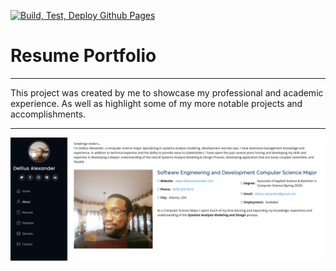 [![Build, Test, Deploy Github Pages](https://github.com/dellius-alexander/Resume-Portfolio/actions/workflows/deploy-pages.yml/badge.svg?branch=main)](https://github.com/dellius-alexander/Resume-Portfolio/actions/workflows/deploy-pages.yml)

# Resume Portfolio

---

This project was created by me to showcase my professional and academic experience.
As well as highlight some of my more notable projects and accomplishments.

---

[![Resume Portfolio](docs/images/resume-poster.png)](https://profile.delliusalexander.com)

